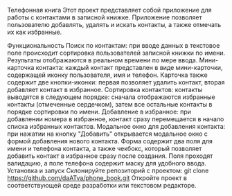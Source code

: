 Телефонная книга
Этот проект представляет собой приложение для работы с контактами в записной книжке. Приложение позволяет пользователю добавлять, удалять и искать контакты, а также отмечать их как избранные.

Функциональность
Поиск по контактам: при вводе данных в текстовое поле происходит сортировка пользователей записной книжки по имени. Результаты отображаются в реальном времени по мере ввода.
Мини-карточка контакта: каждый контакт представлен в виде мини-карточки, содержащей иконку пользователя, имя и телефон. Карточка также содержит две кнопки-иконки: первая позволяет удалить контакт, вторая добавляет контакт в избранное.
Сортировка контактов: контакты выводятся в следующем порядке: сначала отображаются избранные контакты (отмеченные сердечком), затем все остальные контакты в порядке сортировки по имени.
Добавление в избранное: при добавлении номера в избранное, контакт сразу перемещается в начало списка избранных контактов.
Модальное окно для добавления контакта: при нажатии на кнопку "Добавить" открывается модальное окно с формой добавления нового контакта. Форма содержит два поля для имени и телефона контакта, а также чекбокс, который позволяет добавить контакт в избранное сразу после создания. Поля проходят валидацию, а поле телефона содержит маску для удобного ввода.
Установка и запуск
Склонируйте репозиторий с проектом: git clone https://github.com/daATva/phone_book.git
Откройте проект в соответствующей среде разработки или текстовом редакторе.